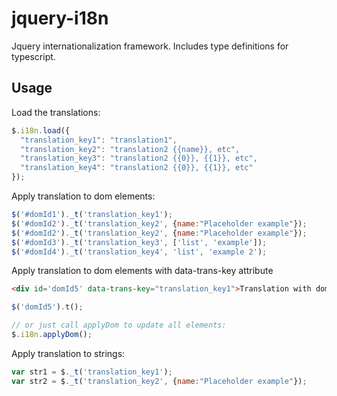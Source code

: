 # jquery-i18n
Jquery internationalization framework. Includes type definitions for typescript.

## Usage

Load the translations:
```javascript
$.i18n.load({
  "translation_key1": "translation1",
  "translation_key2": "translation2 {{name}}, etc",
  "translation_key3": "translation2 {{0}}, {{1}}, etc",
  "translation_key4": "translation2 {{0}}, {{1}}, etc"
});
```

Apply translation to dom elements:
```javascript
$('#domId1')._t('translation_key1');
$('#domId2')._t('translation_key2', {name:"Placeholder example"});
$('#domId2')._t('translation_key2', {name:"Placeholder example"});
$('#domId3')._t('translation_key3', ['list', 'example']);
$('#domId4')._t('translation_key4', 'list', 'example 2');
```

Apply translation to dom elements with data-trans-key attribute
```html
<div id='domId5' data-trans-key="translation_key1">Translation with dom-defined key</div>
```

```javascript
$('domId5').t();

// or just call applyDom to update all elements:
$.i18n.applyDom();
```


Apply translation to strings:
```javascript
var str1 = $._t('translation_key1');
var str2 = $._t('translation_key2', {name:"Placeholder example"});
```
